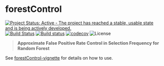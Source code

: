 # forestControl

[![Project Status: Active - The project has reached a stable, usable state and is being actively developed.](http://www.repostatus.org/badges/latest/active.svg)](http://www.repostatus.org/#active) [![Build Status](https://travis-ci.org/wilsontom/forestControl.svg?branch=master)](https://travis-ci.org/wilsontom/forestControl) [![Build status](https://ci.appveyor.com/api/projects/status/5ib1y4o1vqo8x12l/branch/master?svg=true)](https://ci.appveyor.com/project/wilsontom/forestcontrol/branch/master) [![codecov](https://codecov.io/gh/wilsontom/forestControl/branch/master/graph/badge.svg)](https://codecov.io/gh/wilsontom/forestControl) ![License](https://img.shields.io/badge/license-MIT-blue.svg "MIT")

> __Approximate False Positive Rate Control in Selection Frequency for Random Forest__


See [forestControl-vignette](https://github.com/wilsontom/forestControl/tree/master/vignette/forestControl-vignette.html) for details on how to use.
